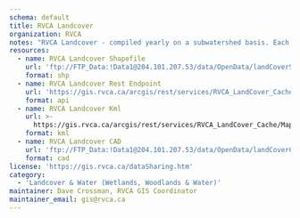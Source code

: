 ```yaml
---
schema: default
title: RVCA Landcover
organization: RVCA
notes: "RVCA Landcover - compiled yearly on a subwatershed basis. Each subwatershed is captured every six years and is based on imagery also on a 6 year cycle. i.e. 2008, 2014, 2020...PLEASE REVIEW THE LICENCE AGREEMENT LINK BELOW. BY DOWNLOADING THE DATA YOU AGREE TO THE ASSOCIATED LICENCE."
resources:
  - name: RVCA Landcover Shapefile
    url: 'ftp://FTP_Data:!Data1@204.101.207.53/data/OpenData/landCoverSHP.zip'
    format: shp
  - name: RVCA Landcover Rest Endpoint
    url: 'https://gis.rvca.ca/arcgis/rest/services/RVCA_LandCover_Cache/MapServer'
    format: api
  - name: RVCA Landcover Kml
    url: >-
      https://gis.rvca.ca/arcgis/rest/services/RVCA_LandCover_Cache/MapServer/generateKml
    format: kml
  - name: RVCA Landcover CAD
    url: 'ftp://FTP_Data:!Data1@204.101.207.53/data/OpenData/landCoverCAD.zip'
    format: cad
license: 'https://gis.rvca.ca/dataSharing.htm'
category:
  - 'Landcover & Water (Wetlands, Woodlands & Water)'
maintainer: Dave Crossman, RVCA GIS Coordinator
maintainer_email: gis@rvca.ca
---
```

